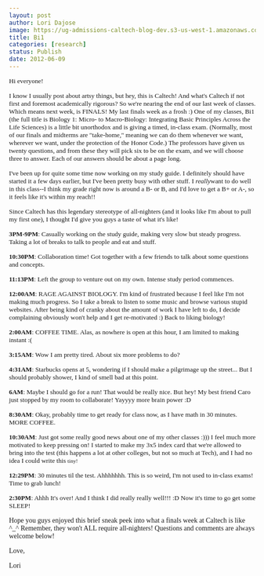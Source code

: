 ```yaml
---
layout: post
author: Lori Dajose
image: https://ug-admissions-caltech-blog-dev.s3-us-west-1.amazonaws.com/old_pictures/caltech_as_it_happens/6a0105349b8251970b0176152211b7970c.jpg
title: Bi1
categories: [research]
status: Publish
date: 2012-06-09
---
```



<span style="font-size: 10pt; font-family: 'trebuchet ms', geneva;">Hi everyone!

<span style="font-size: 10pt; font-family: 'trebuchet ms', geneva;">I know I usually post about artsy things, but hey, this is Caltech! And what's Caltech if not first and foremost academically rigorous? So we're nearing the end of our last week of classes. Which means next week, is FINALS! My last finals week as a frosh :) One of my classes, Bi1 (the full title is Biology 1: Micro- to Macro-Biology: Integrating Basic Principles Across the Life Sciences) is a little bit unorthodox and is giving a timed, in-class exam. (Normally, most of our finals and midterms are "take-home," meaning we can do them whenever we want, wherever we want, under the protection of the Honor Code.) The professors have given us twenty questions, and from these they will pick six to be on the exam, and we will choose three to answer. Each of our answers should be about a page long.

<span style="font-size: 10pt; font-family: 'trebuchet ms', geneva;">I've been up for quite some time now working on my study guide. I definitely should have started it a few days earlier, but I've been pretty busy with other stuff. I *really*want to do well in this class--I think my grade right now is around a B- or B, and I'd love to get a B+ or A-, so it feels like it's within my reach!!

<span style="font-size: 10pt; font-family: 'trebuchet ms', geneva;">Since Caltech has this legendary stereotype of all-nighters (and it looks like I'm about to pull my first one), I thought I'd give you guys a taste of what it's like!

<span style="font-size: 10pt; font-family: 'trebuchet ms', geneva;">**3PM-9PM**: Casually working on the study guide, making very slow but steady progress. Taking a lot of breaks to talk to people and eat and stuff.

<span style="font-size: 10pt; font-family: 'trebuchet ms', geneva;">**10:30PM**: Collaboration time! Got together with a few friends to talk about some questions and concepts.

<span style="font-size: 10pt; font-family: 'trebuchet ms', geneva;">**11:13PM**: Left the group to venture out on my own. Intense study period commences.

<span style="font-size: 10pt; font-family: 'trebuchet ms', geneva;">**12:00AM**: RAGE AGAINST BIOLOGY. I'm kind of frustrated because I feel like I'm not making much progress. So I take a break to listen to some music and browse various stupid websites. After being kind of cranky about the amount of work I have left to do, I decide complaining obviously won't help and I get re-motivated :) Back to liking biology!

<span style="font-size: 10pt; font-family: 'trebuchet ms', geneva;">**2:00AM**: COFFEE TIME. Alas, as nowhere is open at this hour, I am limited to making instant :(

<span style="font-size: 10pt; font-family: 'trebuchet ms', geneva;">**3:15AM**: Wow I am pretty tired. About six more problems to do?

<span style="font-size: 10pt; font-family: 'trebuchet ms', geneva;">**4:31AM**: Starbucks opens at 5, wondering if I should make a pilgrimage up the street... But I should probably shower, I kind of smell bad at this point.

<span style="font-size: 10pt; font-family: 'trebuchet ms', geneva;">**6AM**: Maybe I should go for a run! That would be really nice. But hey! My best friend Caro just stopped by my room to collaborate! Yayyyy more brain power :D

<span style="font-size: 10pt; font-family: 'trebuchet ms', geneva;">**8:30AM**: Okay, probably time to get ready for class now, as I have math in 30 minutes. MORE COFFEE.

<span style="font-family: 'trebuchet ms', geneva;"><span style="font-size: 10pt;">**10:30AM**: Just got some really good news about one of my other classes :))) I feel much more motivated to keep pressing on! I started to make my 3x5 index card that we're allowed to bring into the test (this happens a lot at other colleges, but not so much at Tech), and I had no idea I could write this <span style="font-size: 11px;">tiny<span style="font-size: x-small;">!

<span style="font-size: 10pt; font-family: 'trebuchet ms', geneva;">**12:29PM**: 30 minutes til the test. Ahhhhhhh. This is so weird, I'm not used to in-class exams! Time to grab lunch!

<span style="font-size: 10pt; font-family: 'trebuchet ms', geneva;">**2:30PM**: Ahhh It's over! And I think I did really really well!!! :D Now it's time to go get some SLEEP!

<span style="font-family: 'trebuchet ms', geneva;">Hope you guys enjoyed this brief sneak peek into what a finals week at Caltech is like ^_^ Remember, they won't ALL require all-nighters! Questions and comments are always welcome below!

<span style="font-family: 'trebuchet ms', geneva;">Love,

<span style="font-family: 'trebuchet ms', geneva;">Lori

